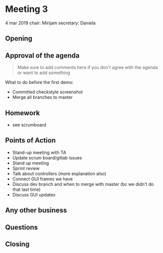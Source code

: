 # Meeting 3
4 mar 2019
chair: Mirijam
secretary: Daniela

## Opening

## Approval of the agenda
> Make sure to add comments here if you don't agree with the agenda or want to add something

What to do before the first demo:
- Committed checkstyle screenshot
- Merge all branches to master

## Homework 
- see scrumboard

## Points of Action
- Stand-up meeting with TA
- Update scrum board/gitlab issues
- Stand up meeting
- Sprint review 
- Talk about controllers (more explanation also)
- Connect GUI frames we have
- Discuss dev branch and when to merge with master (bc we didn't do that last time)
- Discuss GUI updates

## Any other business


## Questions


## Closing